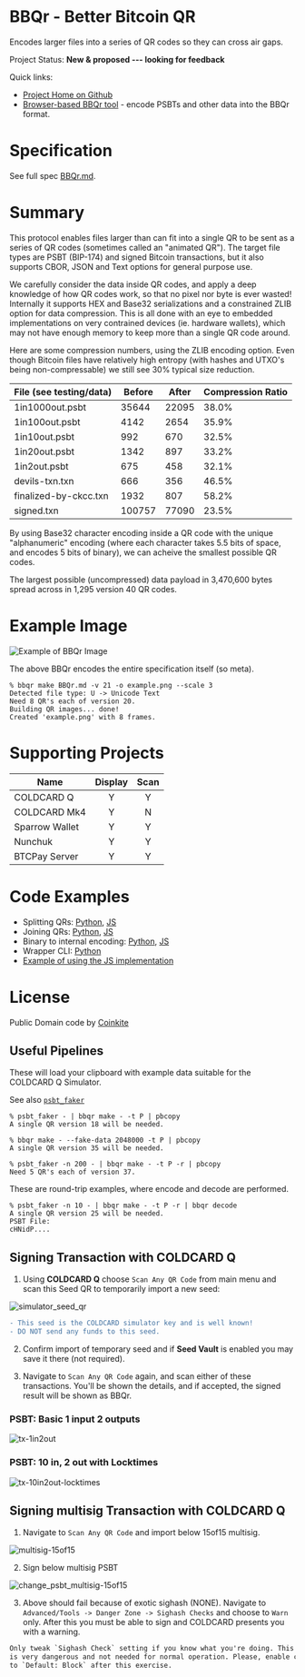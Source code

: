 
# BBQr - Better Bitcoin QR

Encodes larger files into a series of QR codes so they can cross air gaps.

Project Status: **New & proposed --- looking for feedback**

Quick links:

- [Project Home on Github](https://github.com/coinkite/BBQr)
- [Browser-based BBQr tool](https://bbqr.org/js-demo.html) - encode PSBTs and other data into the BBQr format.

# Specification

See full spec [BBQr.md](BBQr.md).

# Summary

This protocol enables files larger than can fit into a single QR
to be sent as a series of QR codes (sometimes called an "animated
QR"). The target file types are PSBT (BIP-174) and signed Bitcoin
transactions, but it also supports CBOR, JSON and Text options for
general purpose use.

We carefully consider the data inside QR codes, and apply a
deep knowledge of how QR codes work, so that no pixel nor byte
is ever wasted! Internally it supports HEX and Base32 serializations
and a constrained ZLIB option for data compression. This is all
done with an eye to embedded implementations on very contrained
devices (ie. hardware wallets), which may not have enough memory
to keep more than a single QR code around.

Here are some compression numbers, using the ZLIB encoding option.
Even though Bitcoin files have relatively high entropy (with hashes
and UTXO's being non-compressable) we still see 30% typical size
reduction.

File (see testing/data) | Before | After | Compression Ratio
------------------------|--------|-------|------------------
1in1000out.psbt         |  35644 | 22095 |  38.0%
1in100out.psbt          |   4142 | 2654  |  35.9%
1in10out.psbt           |    992 | 670   |  32.5%
1in20out.psbt           |   1342 | 897   |  33.2%
1in2out.psbt            |    675 | 458   |  32.1%
devils-txn.txn          |    666 | 356   |  46.5%
finalized-by-ckcc.txn   |   1932 | 807   |  58.2%
signed.txn              | 100757 | 77090 |  23.5%

By using Base32 character encoding inside a QR code with the unique
"alphanumeric" encoding (where each character takes 5.5 bits of
space, and encodes 5 bits of binary), we can acheive the smallest
possible QR codes.

The largest possible (uncompressed) data payload in 3,470,600 bytes
spread across in 1,295 version 40 QR codes.

# Example Image

![Example of BBQr Image](example.png)

The above BBQr encodes the entire specification itself (so meta). 

```
% bbqr make BBQr.md -v 21 -o example.png --scale 3
Detected file type: U -> Unicode Text
Need 8 QR's each of version 20.
Building QR images... done!
Created 'example.png' with 8 frames.
```

# Supporting Projects

Name                | Display |  Scan   |
--------------------|:-------:|:-------:|
COLDCARD Q          |    Y    |    Y    |
COLDCARD Mk4        |    Y    |    N    |
Sparrow Wallet      |    Y    |    Y    |
Nunchuk             |    Y    |    Y    |
BTCPay Server       |    Y    |    Y    |

# Code Examples

- Splitting QRs: [Python](python/bbqr/split.py), [JS](js/src/split.ts)
- Joining QRs: [Python](python/bbqr/join.py), [JS](js/src/join.ts)
- Binary to internal encoding: [Python](python/bbqr/utils.py), [JS](js/src/utils.ts)
- Wrapper CLI: [Python](python/bbqr/cli.py)
- [Example of using the JS implementation](https://bbqr.org/js-demo.html)

# License

Public Domain code by [Coinkite](https://coinkite.com)


## Useful Pipelines

These will load your clipboard with example data suitable for the COLDCARD Q Simulator.

See also [`psbt_faker`](https://github.com/Coldcard/psbt_faker)

```
% psbt_faker - | bbqr make - -t P | pbcopy
A single QR version 18 will be needed.

% bbqr make - --fake-data 2048000 -t P | pbcopy
A single QR version 35 will be needed.

% psbt_faker -n 200 - | bbqr make - -t P -r | pbcopy
Need 5 QR's each of version 37.
```

These are round-trip examples, where encode and decode are performed.

```
% psbt_faker -n 10 - | bbqr make - -t P -r | bbqr decode
A single QR version 25 will be needed.
PSBT File:
cHNidP....

```

## Signing Transaction with COLDCARD Q

1) Using **COLDCARD Q** choose `Scan Any QR Code` from main menu and scan this Seed QR
   to temporarily import a new seed:

![simulator_seed_qr](sim_sqr.png)

```patch
- This seed is the COLDCARD simulator key and is well known!
- DO NOT send any funds to this seed.
```

2) Confirm import of temporary seed and if **Seed Vault** is enabled you may save it there
   (not required).
    
3) Navigate to `Scan Any QR Code` again, and scan either of these transactions. You'll
   be shown the details, and if accepted, the signed result will be shown as BBQr.

### PSBT: Basic 1 input 2 outputs

![tx-1in2out](small.png)

### PSBT: 10 in, 2 out with Locktimes

![tx-10in2out-locktimes](locktimes.png)

## Signing multisig Transaction with COLDCARD Q

1) Navigate to `Scan Any QR Code` and import below 15of15 multisig.

![multisig-15of15](15of15.png)

2) Sign below multisig PSBT

![change_psbt_multisig-15of15](change_psbt_15of15.png)

3) Above should fail because of exotic sighash (NONE). Navigate to
   `Advanced/Tools -> Danger Zone -> Sighash Checks` and choose to `Warn` only.
   After this you must be able to sign and COLDCARD presents you with a warning.

```patch
Only tweak `Sighash Check` setting if you know what you're doing. This
is very dangerous and not needed for normal operation. Please, enable checks
to `Default: Block` after this exercise.
```
